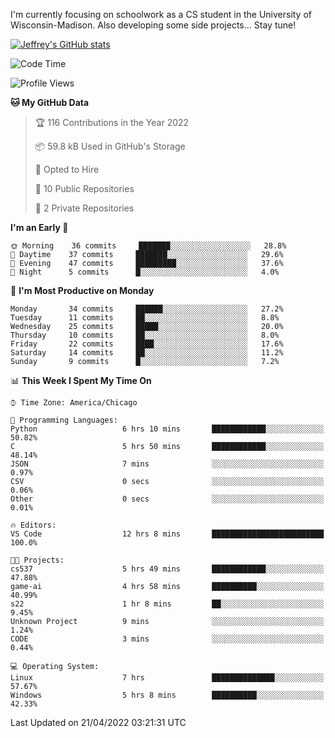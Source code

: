 

I'm currently focusing on schoolwork as a CS student in the University of Wisconsin-Madison.
Also developing some side projects...
Stay tune!

<!-- [![wakatime](https://wakatime.com/badge/user/99a12255-d5fa-4530-a56f-b1f6efe8669d.svg?style=for-the-badge)](https://wakatime.com/@99a12255-d5fa-4530-a56f-b1f6efe8669d) -->

[![Jeffrey's GitHub stats](https://github-readme-stats.vercel.app/api?username=slijeff&count_private=true&show_icons=true)](https://github.com/anuraghazra/github-readme-stats)

<!-- [![Jeffrey's wakatime stats](https://github-readme-stats.vercel.app/api/wakatime?username=slijeff&custom_title=Coding+Time+Last+Week)](https://github.com/slijeff/github-readme-stats) -->

<!-- [![Top Langs](https://github-readme-stats.vercel.app/api/top-langs/?username=slijeff&count_private=true&langs_count=8&hide=javascript&custom_title=Repo+Languages)](https://github.com/anuraghazra/github-readme-stats) -->

<!--START_SECTION:waka-->
![Code Time](http://img.shields.io/badge/Code%20Time-22%20hrs%2050%20mins-blue)

![Profile Views](http://img.shields.io/badge/Profile%20Views-114-blue)

**🐱 My GitHub Data** 

> 🏆 116 Contributions in the Year 2022
 > 
> 📦 59.8 kB Used in GitHub's Storage 
 > 
> 💼 Opted to Hire
 > 
> 📜 10 Public Repositories 
 > 
> 🔑 2 Private Repositories  
 > 
**I'm an Early 🐤** 

```text
🌞 Morning    36 commits     ███████░░░░░░░░░░░░░░░░░░   28.8% 
🌆 Daytime    37 commits     ███████░░░░░░░░░░░░░░░░░░   29.6% 
🌃 Evening    47 commits     █████████░░░░░░░░░░░░░░░░   37.6% 
🌙 Night      5 commits      █░░░░░░░░░░░░░░░░░░░░░░░░   4.0%

```
📅 **I'm Most Productive on Monday** 

```text
Monday       34 commits     ██████░░░░░░░░░░░░░░░░░░░   27.2% 
Tuesday      11 commits     ██░░░░░░░░░░░░░░░░░░░░░░░   8.8% 
Wednesday    25 commits     █████░░░░░░░░░░░░░░░░░░░░   20.0% 
Thursday     10 commits     ██░░░░░░░░░░░░░░░░░░░░░░░   8.0% 
Friday       22 commits     ████░░░░░░░░░░░░░░░░░░░░░   17.6% 
Saturday     14 commits     ██░░░░░░░░░░░░░░░░░░░░░░░   11.2% 
Sunday       9 commits      █░░░░░░░░░░░░░░░░░░░░░░░░   7.2%

```


📊 **This Week I Spent My Time On** 

```text
⌚︎ Time Zone: America/Chicago

💬 Programming Languages: 
Python                   6 hrs 10 mins       ████████████░░░░░░░░░░░░░   50.82% 
C                        5 hrs 50 mins       ████████████░░░░░░░░░░░░░   48.14% 
JSON                     7 mins              ░░░░░░░░░░░░░░░░░░░░░░░░░   0.97% 
CSV                      0 secs              ░░░░░░░░░░░░░░░░░░░░░░░░░   0.06% 
Other                    0 secs              ░░░░░░░░░░░░░░░░░░░░░░░░░   0.01%

🔥 Editors: 
VS Code                  12 hrs 8 mins       █████████████████████████   100.0%

🐱‍💻 Projects: 
cs537                    5 hrs 49 mins       ████████████░░░░░░░░░░░░░   47.88% 
game-ai                  4 hrs 58 mins       ██████████░░░░░░░░░░░░░░░   40.99% 
s22                      1 hr 8 mins         ██░░░░░░░░░░░░░░░░░░░░░░░   9.45% 
Unknown Project          9 mins              ░░░░░░░░░░░░░░░░░░░░░░░░░   1.24% 
CODE                     3 mins              ░░░░░░░░░░░░░░░░░░░░░░░░░   0.44%

💻 Operating System: 
Linux                    7 hrs               ██████████████░░░░░░░░░░░   57.67% 
Windows                  5 hrs 8 mins        ██████████░░░░░░░░░░░░░░░   42.33%

```


 Last Updated on 21/04/2022 03:21:31 UTC
<!--END_SECTION:waka-->
